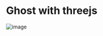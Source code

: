 # Ghost with threejs

![image](https://user-images.githubusercontent.com/83131232/214435699-aaa7e8cd-e1a2-44f6-9082-d14cfd000fd3.png)